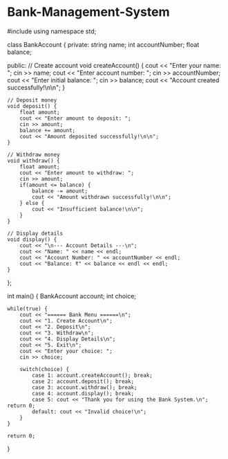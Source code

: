 # Bank-Management-System
#include<iostream>
using namespace std;

class BankAccount {
private:
    string name;
    int accountNumber;
    float balance;

public:
    // Create account
    void createAccount() {
        cout << "Enter your name: ";
        cin >> name;
        cout << "Enter account number: ";
        cin >> accountNumber;
        cout << "Enter initial balance: ";
        cin >> balance;
        cout << "Account created successfully!\n\n";
    }

    // Deposit money
    void deposit() {
        float amount;
        cout << "Enter amount to deposit: ";
        cin >> amount;
        balance += amount;
        cout << "Amount deposited successfully!\n\n";
    }

    // Withdraw money
    void withdraw() {
        float amount;
        cout << "Enter amount to withdraw: ";
        cin >> amount;
        if(amount <= balance) {
            balance -= amount;
            cout << "Amount withdrawn successfully!\n\n";
        } else {
            cout << "Insufficient balance!\n\n";
        }
    }

    // Display details
    void display() {
        cout << "\n--- Account Details ---\n";
        cout << "Name: " << name << endl;
        cout << "Account Number: " << accountNumber << endl;
        cout << "Balance: ₹" << balance << endl << endl;
    }
};

int main() {
    BankAccount account;
    int choice;

    while(true) {
        cout << "====== Bank Menu ======\n";
        cout << "1. Create Account\n";
        cout << "2. Deposit\n";
        cout << "3. Withdraw\n";
        cout << "4. Display Details\n";
        cout << "5. Exit\n";
        cout << "Enter your choice: ";
        cin >> choice;

        switch(choice) {
            case 1: account.createAccount(); break;
            case 2: account.deposit(); break;
            case 3: account.withdraw(); break;
            case 4: account.display(); break;
            case 5: cout << "Thank you for using the Bank System.\n"; return 0;
            default: cout << "Invalid choice!\n";
        }
    }

    return 0;
}
